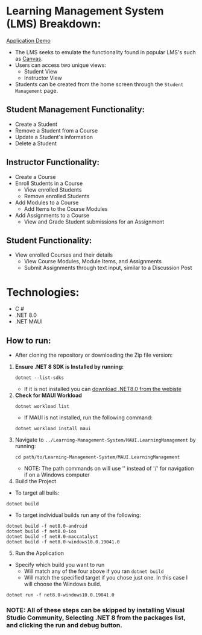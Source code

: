 # Learning Management System (LMS) Breakdown:
[Application Demo](https://youtu.be/_SGxrE34MmE)
- The LMS seeks to emulate the functionality found in popular LMS's such as [Canvas](https://www.instructure.com/canvas).
- Users can access two unique views: 
    - Student View
    - Instructor View
- Students can be created from the home screen through the `Student Management` page.

## Student Management Functionality: 
- Create a Student
- Remove a Student from a Course
- Update a Student's information
- Delete a Student

## Instructor Functionality: 
- Create a Course
- Enroll Students in a Course
    - View enrolled Students
    - Remove enrolled Students
- Add Modules to a Course
    - Add Items to the Course Modules
- Add Assignments to a Course
    - View and Grade Student submissions for an Assignment

## Student Functionality: 
- View enrolled Courses and their details
    - View Course Modules, Module Items, and Assignments
    - Submit Assignments through text input, similar to a Discussion Post

# Technologies: 
- C #
- .NET 8.0
- .NET MAUI

## How to run: 
- After cloning the repository or downloading the Zip file version: 
1. **Ensure .NET 8 SDK is Installed by running:** 
    ```
    dotnet --list-sdks
    ```
    - If it is not installed you can [download .NET8.0 from the webiste](https://dotnet.microsoft.com/download)
2. **Check for MAUI Workload**
    ```
    dotnet workload list
    ```
    - If MAUI is not installed, run the following command:
    ```
    dotnet workload install maui
    ```
3. Navigate to `../Learning-Management-System/MAUI.LearningManagement` by running:
    ```
    cd path/to/Learning-Management-System/MAUI.LearningManagement
    ```
    - NOTE: The path commands on will use '\' instead of '/' for navigation if on a Windows computer
4. Build the Project
- To target all buils: 
```
dotnet build
```
- To target individual builds run any of the following:
```
dotnet build -f net8.0-android
dotnet build -f net8.0-ios
dotnet build -f net8.0-maccatalyst
dotnet build -f net8.0-windows10.0.19041.0
```
5. Run the Application
- Specify which build you want to run
    - Will match any of the four above if you ran `dotnet build`
    - Will match the specified target if you chose just one. In this case I will choose the Windows build. 
```
dotnet run -f net8.0-windows10.0.19041.0
```

### NOTE: All of these steps can be skipped by installing Visual Studio Community, Selecting .NET 8 from the packages list, and clicking the run and debug button. 
